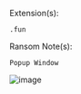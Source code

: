 Extension(s): 
```
.fun
```
Ransom Note(s): 
```
Popup Window
```
![image](https://github.com/user-attachments/assets/d13fb45d-b0b8-40dd-b5c8-fc7c10478665)
